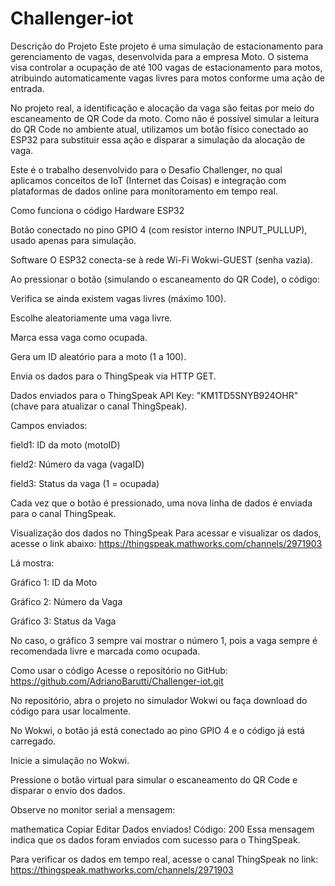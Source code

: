 # Challenger-iot

Descrição do Projeto
Este projeto é uma simulação de estacionamento para gerenciamento de vagas, desenvolvida para a empresa Moto. O sistema visa controlar a ocupação de até 100 vagas de estacionamento para motos, atribuindo automaticamente vagas livres para motos conforme uma ação de entrada.

No projeto real, a identificação e alocação da vaga são feitas por meio do escaneamento de QR Code da moto. Como não é possível simular a leitura do QR Code no ambiente atual, utilizamos um botão físico conectado ao ESP32 para substituir essa ação e disparar a simulação da alocação de vaga.

Este é o trabalho desenvolvido para o Desafio Challenger, no qual aplicamos conceitos de IoT (Internet das Coisas) e integração com plataformas de dados online para monitoramento em tempo real.

Como funciona o código
Hardware
ESP32

Botão conectado no pino GPIO 4 (com resistor interno INPUT_PULLUP), usado apenas para simulação.

Software
O ESP32 conecta-se à rede Wi-Fi Wokwi-GUEST (senha vazia).

Ao pressionar o botão (simulando o escaneamento do QR Code), o código:

Verifica se ainda existem vagas livres (máximo 100).

Escolhe aleatoriamente uma vaga livre.

Marca essa vaga como ocupada.

Gera um ID aleatório para a moto (1 a 100).

Envia os dados para o ThingSpeak via HTTP GET.

Dados enviados para o ThingSpeak
API Key: "KM1TD5SNYB924OHR" (chave para atualizar o canal ThingSpeak).

Campos enviados:

field1: ID da moto (motoID)

field2: Número da vaga (vagaID)

field3: Status da vaga (1 = ocupada)

Cada vez que o botão é pressionado, uma nova linha de dados é enviada para o canal ThingSpeak.

Visualização dos dados no ThingSpeak
Para acessar e visualizar os dados, acesse o link abaixo:
https://thingspeak.mathworks.com/channels/2971903

Lá mostra:

Gráfico 1: ID da Moto

Gráfico 2: Número da Vaga

Gráfico 3: Status da Vaga

No caso, o gráfico 3 sempre vai mostrar o número 1, pois a vaga sempre é recomendada livre e marcada como ocupada.

Como usar o código
Acesse o repositório no GitHub:
https://github.com/AdrianoBarutti/Challenger-iot.git

No repositório, abra o projeto no simulador Wokwi ou faça download do código para usar localmente.

No Wokwi, o botão já está conectado ao pino GPIO 4 e o código já está carregado.

Inicie a simulação no Wokwi.

Pressione o botão virtual para simular o escaneamento do QR Code e disparar o envio dos dados.

Observe no monitor serial a mensagem:

mathematica
Copiar
Editar
Dados enviados! Código: 200
Essa mensagem indica que os dados foram enviados com sucesso para o ThingSpeak.

Para verificar os dados em tempo real, acesse o canal ThingSpeak no link:
https://thingspeak.mathworks.com/channels/2971903
